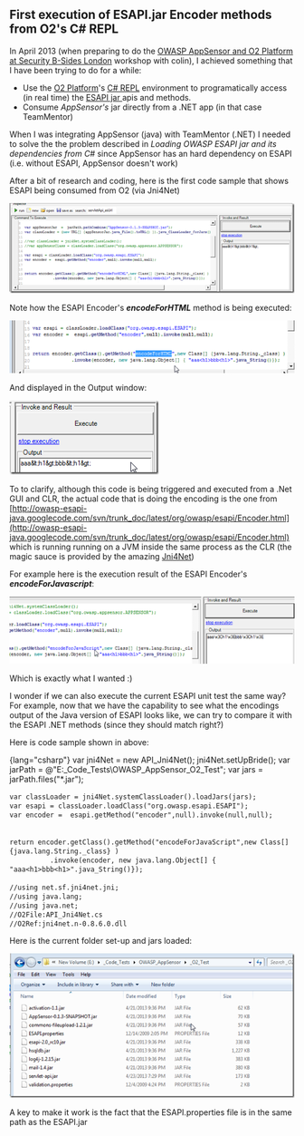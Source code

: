 ##  First execution of ESAPI.jar Encoder methods from O2's C# REPL

In April 2013 (when preparing to do the [OWASP AppSensor and O2 Platform at Security B-Sides London](http://blog.diniscruz.com/2013/04/owasp-appsensor-and-o2-platform-at.html) workshop with colin), I achieved something that I have been trying to do for a while:

* Use the [O2 Platform](http://blog.diniscruz.com/p/owasp-o2-platform.html)'s [C# REPL](http://blog.diniscruz.com/p/c-repl-script-environment.html) environment to programatically access (in real time) the [ESAPI jar ](https://www.owasp.org/index.php/Category:OWASP_Enterprise_Security_API)apis and methods.
* Consume *AppSensor's* jar directly from a .NET app (in that case TeamMentor)

When I was integrating AppSensor (java) with TeamMentor (.NET) I needed to solve the the problem described in *Loading OWASP ESAPI jar and its dependencies from C#* since AppSensor has an hard dependency on ESAPI (i.e. without ESAPI, AppSensor doesn't work)

After a bit of research and coding, here is the first code sample that shows ESAPI being consumed from O2 (via Jni4Net)

![image](images/image[1].png)

Note how the ESAPI Encoder's **_encodeForHTML_** method is being executed:

![image](images/image[8].png)

And displayed in the Output window:

![image](images/image[3].png)

To to clarify, although this code is being triggered and executed from a .Net GUI and CLR, the actual code that is doing the encoding is the one from [http://owasp-esapi-java.googlecode.com/svn/trunk_doc/latest/org/owasp/esapi/Encoder.html](http://owasp-esapi-java.googlecode.com/svn/trunk_doc/latest/org/owasp/esapi/Encoder.html) which is running running on a JVM inside the same process as the CLR (the magic sauce is provided by the amazing [Jni4Net](http://blog.diniscruz.com/search/label/Jni4Net))

For example here is the execution result of the ESAPI Encoder's **_encodeForJavascript_**:

![image](images/image[14].png)

Which is exactly what I wanted :)

I wonder if we can also execute the current ESAPI unit test the same way? For example, now that we have the capability to see what the encodings output of the Java version of ESAPI looks like, we can try to compare it with the ESAPI .NET methods (since they should match right?)

Here is code sample shown in above:

{lang="csharp"}
    var jni4Net = new API_Jni4Net();
    jni4Net.setUpBride();
    var jarPath = @"E:\_Code_Tests\OWASP_AppSensor\_O2_Test";
    var jars = jarPath.files("*.jar");


    var classLoader = jni4Net.systemClassLoader().loadJars(jars);
    var esapi = classLoader.loadClass("org.owasp.esapi.ESAPI");
    var encoder =  esapi.getMethod("encoder",null).invoke(null,null);


    return encoder.getClass().getMethod("encodeForJavaScript",new Class[] {java.lang.String._class} )
        	  .invoke(encoder, new java.lang.Object[] { "aaa<h1>bbb<h1>".java_String()});

    //using net.sf.jni4net.jni;
    //using java.lang;
    //using java.net;
    //O2File:API_Jni4Net.cs
    //O2Ref:jni4net.n-0.8.6.0.dll

Here is the current folder set-up and jars loaded:

![image](images/may-image_thumb-1.png)

A key to make it work is the fact that the ESAPI.properties file is in the same path as the ESAPI.jar
